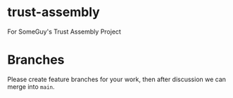 # trust-assembly
For SomeGuy's Trust Assembly Project

# Branches
Please create feature branches for your work, then after discussion we can merge into `main`.
